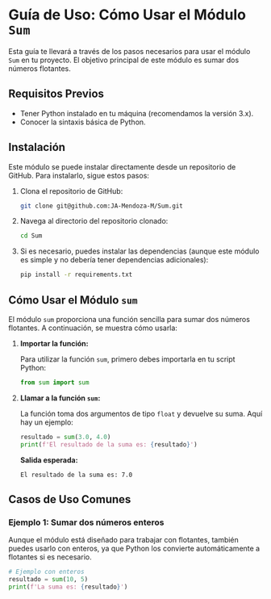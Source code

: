 # Guía de Uso: Cómo Usar el Módulo `Sum`

Esta guía te llevará a través de los pasos necesarios para usar el módulo `Sum` en tu proyecto. El objetivo principal de este módulo es sumar dos números flotantes.

## Requisitos Previos

- Tener Python instalado en tu máquina (recomendamos la versión 3.x).
- Conocer la sintaxis básica de Python.

## Instalación

Este módulo se puede instalar directamente desde un repositorio de GitHub. Para instalarlo, sigue estos pasos:

1. Clona el repositorio de GitHub:

    ```bash
    git clone git@github.com:JA-Mendoza-M/Sum.git
    ```

2. Navega al directorio del repositorio clonado:

    ```bash
    cd Sum
    ```

3. Si es necesario, puedes instalar las dependencias (aunque este módulo es simple y no debería tener dependencias adicionales):

    ```bash
    pip install -r requirements.txt
    ```

## Cómo Usar el Módulo `sum`

El módulo `sum` proporciona una función sencilla para sumar dos números flotantes. A continuación, se muestra cómo usarla:

1. **Importar la función:**

    Para utilizar la función `sum`, primero debes importarla en tu script Python:

    ```python
    from sum import sum
    ```

2. **Llamar a la función `sum`:**

    La función toma dos argumentos de tipo `float` y devuelve su suma. Aquí hay un ejemplo:

    ```python
    resultado = sum(3.0, 4.0)
    print(f'El resultado de la suma es: {resultado}')
    ```

    **Salida esperada:**
    ```
    El resultado de la suma es: 7.0
    ```

## Casos de Uso Comunes

### Ejemplo 1: Sumar dos números enteros

Aunque el módulo está diseñado para trabajar con flotantes, también puedes usarlo con enteros, ya que Python los convierte automáticamente a flotantes si es necesario.

```python
# Ejemplo con enteros
resultado = sum(10, 5)
print(f'La suma es: {resultado}')

